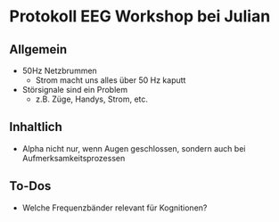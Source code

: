 # Protokoll EEG Workshop bei Julian
## Allgemein
- 50Hz Netzbrummen
  - Strom macht uns alles über 50 Hz kaputt
- Störsignale sind ein Problem
  - z.B. Züge, Handys, Strom, etc.
## Inhaltlich
- Alpha nicht nur, wenn Augen geschlossen, sondern auch bei Aufmerksamkeitsprozessen
## To-Dos
- Welche Frequenzbänder relevant für Kognitionen?
